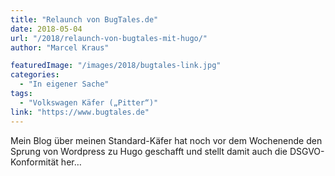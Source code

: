 ```yaml
---
title: "Relaunch von BugTales.de"
date: 2018-05-04
url: "/2018/relaunch-von-bugtales-mit-hugo/"
author: "Marcel Kraus"

featuredImage: "/images/2018/bugtales-link.jpg"
categories:
  - "In eigener Sache"
tags:
  - "Volkswagen Käfer („Pitter“)"
link: "https://www.bugtales.de"
---
```


Mein Blog über meinen Standard-Käfer hat noch vor dem Wochenende den Sprung von Wordpress zu Hugo geschafft und stellt damit auch die DSGVO-Konformität her…
